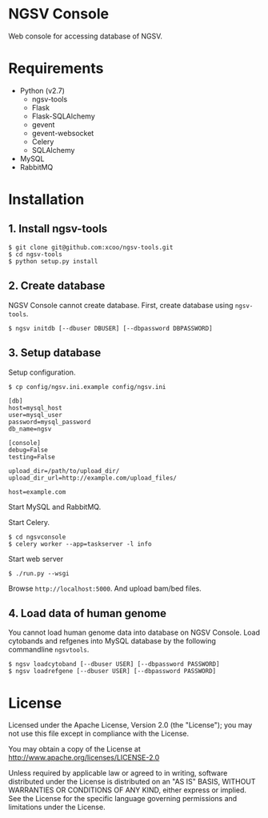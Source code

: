 # NGSV Console

Web console for accessing database of NGSV.

# Requirements

* Python (v2.7)
    * ngsv-tools
    * Flask
    * Flask-SQLAlchemy
    * gevent
    * gevent-websocket
    * Celery
    * SQLAlchemy
* MySQL
* RabbitMQ

# Installation

## 1. Install ngsv-tools

```
$ git clone git@github.com:xcoo/ngsv-tools.git
$ cd ngsv-tools
$ python setup.py install
```

## 2. Create database

NGSV Console cannot create database.
First, create database using `ngsv-tools`.

```
$ ngsv initdb [--dbuser DBUSER] [--dbpassword DBPASSWORD]
```

## 3. Setup database

Setup configuration.

```
$ cp config/ngsv.ini.example config/ngsv.ini
```

```
[db]
host=mysql_host
user=mysql_user
password=mysql_password
db_name=ngsv

[console]
debug=False
testing=False

upload_dir=/path/to/upload_dir/
upload_dir_url=http://example.com/upload_files/

host=example.com
```

Start MySQL and RabbitMQ.

Start Celery.

```
$ cd ngsvconsole
$ celery worker --app=taskserver -l info
```

Start web server

```
$ ./run.py --wsgi
```

Browse `http://localhost:5000`. And upload bam/bed files.

## 4. Load data of human genome

You cannot load human genome data into database on NGSV Console.
Load cytobands and refgenes into MySQL database by the following commandline `ngsvtools`.

```
$ ngsv loadcytoband [--dbuser USER] [--dbpassword PASSWORD]
$ ngsv loadrefgene [--dbuser USER] [--dbpassword PASSWORD]
```

# License

Licensed under the Apache License, Version 2.0 (the "License"); you may not use this file except in compliance with the License.

You may obtain a copy of the License at http://www.apache.org/licenses/LICENSE-2.0

Unless required by applicable law or agreed to in writing, software distributed under the License is distributed on an "AS IS" BASIS, WITHOUT WARRANTIES OR CONDITIONS OF ANY KIND, either express or implied.
See the License for the specific language governing permissions and limitations under the License.
